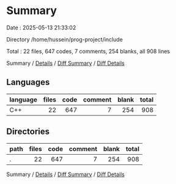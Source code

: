 # Summary

Date : 2025-05-13 21:33:02

Directory /home/hussein/prog-project/include

Total : 22 files,  647 codes, 7 comments, 254 blanks, all 908 lines

Summary / [Details](details.md) / [Diff Summary](diff.md) / [Diff Details](diff-details.md)

## Languages
| language | files | code | comment | blank | total |
| :--- | ---: | ---: | ---: | ---: | ---: |
| C++ | 22 | 647 | 7 | 254 | 908 |

## Directories
| path | files | code | comment | blank | total |
| :--- | ---: | ---: | ---: | ---: | ---: |
| . | 22 | 647 | 7 | 254 | 908 |

Summary / [Details](details.md) / [Diff Summary](diff.md) / [Diff Details](diff-details.md)